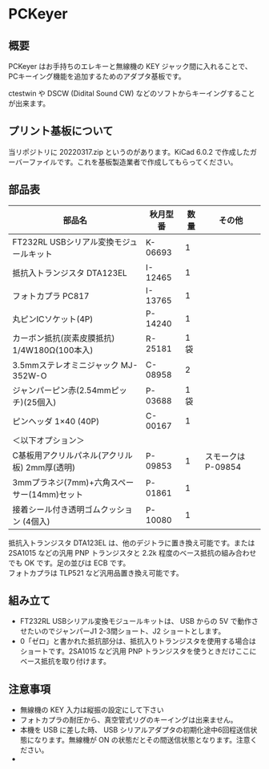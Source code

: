 # PCKeyer
## 概要

PCKeyer はお手持ちのエレキーと無線機の KEY ジャック間に入れることで、PCキーイング機能を追加するためのアダプタ基板です。

ctestwin や DSCW (Didital Sound CW) などのソフトからキーイングすることが出来ます。

## プリント基板について

当リポジトリに 20220317.zip というのがあります。KiCad 6.0.2 で作成したガーバーファイルです。これを基板製造業者で作成してもらってください。


## 部品表  

|部品名|秋月型番|数量|その他|
|-----|-----|----|----|
|FT232RL USBシリアル変換モジュールキット|K-06693|1||
|抵抗入トランジスタ DTA123EL|I-12465|1||
|フォトカプラ PC817|I-13765|1||
|丸ピンICソケット(4P)|P-14240|1||
|カーボン抵抗(炭素皮膜抵抗) 1/4W180Ω(100本入)|R-25181|1袋||
|3.5mmステレオミニジャック MJ-352W-O|C-08958|2||
|ジャンパーピン赤(2.54mmピッチ)(25個入)|P-03688|1袋||
|ピンヘッダ 1×40 (40P)|C-00167|1||
|＜以下オプション＞
|C基板用アクリルパネル(アクリル板) 2mm厚(透明)|P-09853|1|スモークは P-09854|
|3mmプラネジ(7mm)+六角スペーサー(14mm)セット|P-01861|1||
|接着シール付き透明ゴムクッション (4個入)|P-10080|1||

抵抗入トランジスタ DTA123EL は、他のデジトラに置き換え可能です。または2SA1015 などの汎用 PNP トランジスタと 2.2k 程度のベース抵抗の組み合わせでも OK です。足の並びは ECB です。  
フォトカプラは TLP521 など汎用品置き換え可能です。  


## 組み立て

- FT232RL USBシリアル変換モジュールキットは、 USB からの 5V で動作させたいのでジャンパーJ1 2-3間ショート、J2 ショートとします。
- 0「ゼロ」と書かれた抵抗部分は、抵抗入りトランジスタを使用する場合はショートです。2SA1015 など汎用 PNP トランジスタを使うときだけここにベース抵抗を取り付けます。

  


## 注意事項

- 無線機の KEY 入力は縦振の設定にして下さい
- フォトカプラの耐圧から、真空管式リグのキーイングは出来ません。
- 本機を USB に差した時、 USB シリアルアダプタの初期化途中6回程送信状態になります。無線機が ON の状態だとその間送信状態となります。注意ください。
- 